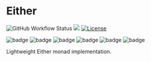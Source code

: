 # Either
![GitHub Workflow Status](https://img.shields.io/github/actions/workflow/status/anvell/either/check.yml?label=Build%20%26%20Test&style=flat-square)
[![](https://jitpack.io/v/anvell/either.svg?style=flat-square)](https://jitpack.io/#anvell/either)
[![License](https://img.shields.io/github/license/anvell/either.svg?style=flat-square)](https://github.com/anvell/either/blob/master/LICENSE)

![badge][badge-jvm]
![badge][badge-js]
![badge][badge-linux]
![badge][badge-windows]
![badge][badge-mac]
![badge][badge-ios]

Lightweight Either monad implementation.

[badge-jvm]: http://img.shields.io/badge/-JVM-DB413D.svg?style=flat-square
[badge-js]: http://img.shields.io/badge/-JS-F8DB5D.svg?style=flat-square
[badge-linux]: http://img.shields.io/badge/-Linux-2D3F6C.svg?style=flat-square
[badge-windows]: http://img.shields.io/badge/-Windows-4D76CD.svg?style=flat-square
[badge-ios]: http://img.shields.io/badge/-iOS-CDCDCD.svg?style=flat-square
[badge-mac]: http://img.shields.io/badge/-MacOs-808080.svg?style=flat-square
